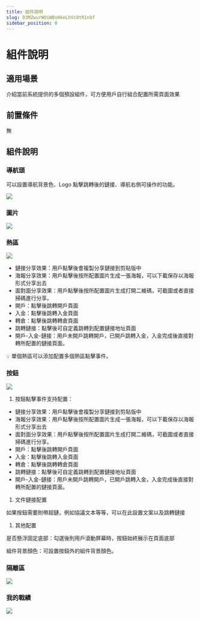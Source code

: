 ```yaml
---
title: 組件說明
slug: D3MZwurWOiWBsHkeLhVc8tR1nbf
sidebar_position: 0
---
```



# 組件說明

## 適用場景

介紹當前系統提供的多個預設組件，可方便用戶自行組合配置所需頁面效果

## 前置條件

無

## 組件說明

### 導航頭

可以設置導航背景色、Logo 點擊跳轉後的鏈接、導航右側可操作的功能。

<img src="/assets/LsZ0bqE0mo2qxtxmJl3cu0jhnfG.png" src-width="3828" src-height="1946" align="center"/>

### 圖片

<img src="/assets/TfqWb2BTmoYEkWxiWWkc1rm2nJd.png" src-width="3822" src-height="1928" align="center"/>

### 熱區

<img src="/assets/IVKNbD8provsxlx7PSBcOlYJnBb.png" src-width="3812" src-height="1942" align="center"/>

- 鏈接分享效果：用戶點擊後會複製分享鏈接到剪貼版中
- 海報分享效果：用戶點擊後按所配置圖片生成一張海報，可以下載保存以海報形式分享出去
- 面對面分享效果：用戶點擊後按所配置圖片生成打開二維碼，可截圖或者直接掃碼進行分享。
- 開戶：點擊後跳轉開戶頁面
- 入金：點擊後跳轉入金頁面
- 轉倉：點擊後跳轉轉倉頁面
- 跳轉鏈接：點擊後可自定義跳轉到配置鏈接地址頁面
- 開戶-入金-鏈接：用戶未開戶跳轉開戶，已開戶跳轉入金，入金完成後直接對轉所配置的鏈接頁面。

<div class="callout callout-bg-3 callout-border-3">
<p>💡 單個熱區可以添加配置多個熱區點擊事件。</p>
</div>

### 按鈕

<img src="/assets/MPpabMfbxowd3lxPqzmccTTpnSh.png" src-width="3792" src-height="1948" align="center"/>

1. 按鈕點擊事件支持配置：

- 鏈接分享效果：用戶點擊後會複製分享鏈接到剪貼版中
- 海報分享效果：用戶點擊後按所配置圖片生成一張海報，可以下載保存以海報形式分享出去
- 面對面分享效果：用戶點擊後按所配置圖片生成打開二維碼，可截圖或者直接掃碼進行分享。
- 開戶：點擊後跳轉開戶頁面
- 入金：點擊後跳轉入金頁面
- 轉倉：點擊後跳轉轉倉頁面
- 跳轉鏈接：點擊後可自定義跳轉到配置鏈接地址頁面
- 開戶-入金-鏈接：用戶未開戶跳轉開戶，已開戶跳轉入金，入金完成後直接對轉所配置的鏈接頁面。

1. 文件鏈接配置

如果按鈕需要附帶超鏈，例如協議文本等等，可以在此設置文案以及跳轉鏈接

1. 其他配置

是否懸浮固定底部：勾選後則用戶滾動屏幕時，按鈕始終展示在頁面底部

組件背景顏色：可設置按鈕外的組件背景顏色。

### 隔離區

<img src="/assets/YJARbs2sZoS2GdxZgXTcQLXznSd.png" src-width="3810" src-height="1952" align="center"/>

### 我的戰績

<img src="/assets/TLGqb8EzmoaZOrxeenCcdhJlnkc.png" src-width="3824" src-height="1918" align="center"/>

